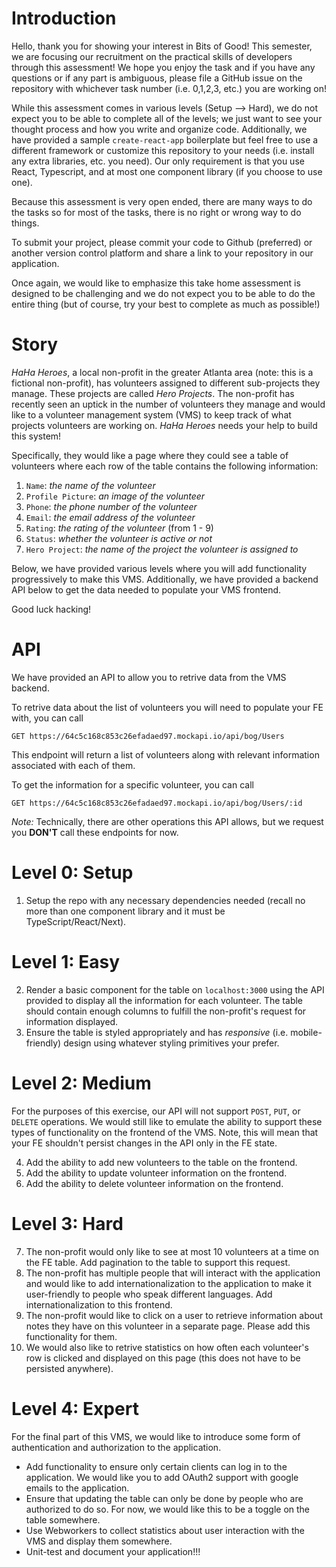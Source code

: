 # Introduction 
Hello, thank you for showing your interest in Bits of Good! This semester, we are focusing our recruitment on the practical skills of developers through this assessment! We hope you enjoy the task and if you have any questions or if any part is ambiguous, please file a GitHub issue on the repository with whichever task number (i.e. 0,1,2,3, etc.) you are working on!

While this assessment comes in various levels (Setup --> Hard), we do not expect you to be able to complete all of the levels; we just want to see your thought process and how you write and organize code. Additionally, we have provided a sample `create-react-app` boilerplate but feel free to use a different framework or customize this repository to your needs (i.e. install any extra libraries, etc. you need). Our only requirement is that you use React, Typescript, and at most one component library (if you choose to use one).

Because this assessment is very open ended, there are many ways to do the tasks so for most of the tasks, there is no right or wrong way to do things.

To submit your project, please commit your code to Github (preferred) or another version control platform and share a link to your repository in our application.

Once again, we would like to emphasize this take home assessment is designed to be challenging and we do not expect you to be able to do the entire thing (but of course, try your best to complete as much as possible!)

# Story
_HaHa Heroes_, a local non-profit in the greater Atlanta area (note: this is a fictional non-profit), has volunteers assigned to different sub-projects they manage. These projects
are called _Hero Projects_. The non-profit has recently seen an uptick in the number of volunteers they manage and would like to a volunteer management system (VMS) to keep track of what projects volunteers are working on. _HaHa Heroes_ needs your help to build this system!

Specifically, they would like a page where they could see a table of volunteers where each row of the table contains the following information:

1. `Name`: _the name of the volunteer_
2. `Profile Picture`: _an image of the volunteer_
3. `Phone`: _the phone number of the volunteer_
4. `Email`: _the email address of the volunteer_
5. `Rating`: _the rating of the volunteer_ (from 1 - 9)
6. `Status`: _whether the volunteer is active or not_
7. `Hero Project`: _the name of the project the volunteer is assigned to_

Below, we have provided various levels where you will add functionality progressively to make this VMS. Additionally, we have provided a backend API below to get the data
needed to populate your VMS frontend.

Good luck hacking!

# API
We have provided an API to allow you to retrive data from the VMS backend. 

To retrive data about the list of volunteers you will need to populate your FE with, you can call
```
GET https://64c5c168c853c26efadaed97.mockapi.io/api/bog/Users
```
This endpoint will return a list of volunteers along with relevant information associated with each of them.

To get the information for a specific volunteer, you can call 
```
GET https://64c5c168c853c26efadaed97.mockapi.io/api/bog/Users/:id
```

_Note:_ Technically, there are other operations this API allows, but we request you **DON'T** call these endpoints for now.

# Level 0: Setup
1. Setup the repo with any necessary dependencies needed (recall no more than one component library and it must be TypeScript/React/Next).

# Level 1: Easy
2. Render a basic component for the table on `localhost:3000` using the API provided to display all the information for each volunteer. The table
   should contain enough columns to fulfill the non-profit's request for information displayed.
3. Ensure the table is styled appropriately and has _responsive_ (i.e. mobile-friendly) design using whatever styling primitives your prefer.

# Level 2: Medium
For the purposes of this exercise, our API will not support `POST`, `PUT`, or `DELETE` operations. We would still like to emulate the ability to support these types of
functionality on the frontend of the VMS. Note, this will mean that your FE shouldn't persist changes in the API only in the FE state.

4. Add the ability to add new volunteers to the table on the frontend.
5. Add the ability to update volunteer information on the frontend.
6. Add the ability to delete volunteer information on the frontend.

# Level 3: Hard
7. The non-profit would only like to see at most 10 volunteers at a time on the FE table. Add pagination to the table to support this request.
8. The non-profit has multiple people that will interact with the application and would like to add internationalization to the application to make it user-friendly to people who speak different languages. Add internationalization to this frontend.
9. The non-profit would like to click on a user to retrieve information about notes they have on this volunteer in a separate page. Please add this functionality for them.
10. We would also like to retrive statistics on how often each volunteer's row is clicked and displayed on this page (this does not have to be persisted anywhere). 

# Level 4: Expert 
For the final part of this VMS, we would like to introduce some form of authentication and authorization to the application.
* Add functionality to ensure only certain clients can log in to the application. We would like you to add OAuth2 support with google emails to the application.
* Ensure that updating the table can only be done by people who are authorized to do so. For now, we would like this to be a toggle on the table somewhere.
* Use Webworkers to collect statistics about user interaction with the VMS and display them somewhere.
* Unit-test and document your application!!!
